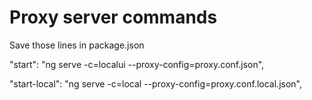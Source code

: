 # Proxy server commands

Save those lines in package.json

"start": "ng serve -c=localui --proxy-config=proxy.conf.json",

"start-local": "ng serve -c=local --proxy-config=proxy.conf.local.json",
